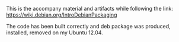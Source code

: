 This is the accompany material and artifacts while following the link:
https://wiki.debian.org/IntroDebianPackaging

The code has been built correctly and deb package was produced, installed, removed on my Ubuntu 12.04.

